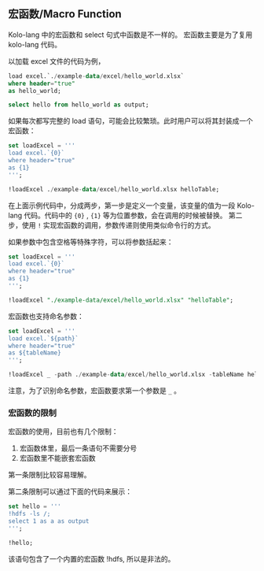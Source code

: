 ## 宏函数/Macro Function

Kolo-lang 中的宏函数和 select 句式中函数是不一样的。 宏函数主要是为了复用 kolo-lang 代码。

以加载 excel 文件的代码为例，

```sql
load excel.`./example-data/excel/hello_world.xlsx` 
where header="true" 
as hello_world;

select hello from hello_world as output;
```

如果每次都写完整的 load 语句，可能会比较繁琐。此时用户可以将其封装成一个宏函数：

```sql
set loadExcel = '''
load excel.`{0}` 
where header="true" 
as {1}
''';

!loadExcel ./example-data/excel/hello_world.xlsx helloTable;

```

在上面示例代码中，分成两步，第一步是定义一个变量，该变量的值为一段 Kolo-lang 代码。代码中的 `{0}` , `{1}` 等为位置参数，会在调用的时候被替换。
第二步，使用 `!` 实现宏函数的调用，参数传递则使用类似命令行的方式。

如果参数中包含空格等特殊字符，可以将参数括起来：

```sql
set loadExcel = '''
load excel.`{0}` 
where header="true" 
as {1}
''';

!loadExcel "./example-data/excel/hello_world.xlsx" "helloTable";
```

宏函数也支持命名参数：

```sql
set loadExcel = '''
load excel.`${path}` 
where header="true" 
as ${tableName}
''';

!loadExcel _ -path ./example-data/excel/hello_world.xlsx -tableName helloTable;
```

注意，为了识别命名参数，宏函数要求第一个参数是 `_` 。

### 宏函数的限制

宏函数的使用，目前也有几个限制：

1. 宏函数体里，最后一条语句不需要分号
2. 宏函数里不能嵌套宏函数

第一条限制比较容易理解。

第二条限制可以通过下面的代码来展示：

```sql
set hello = '''
!hdfs -ls /;
select 1 as a as output
''';

!hello;
```

该语句包含了一个内置的宏函数 !hdfs, 所以是非法的。
